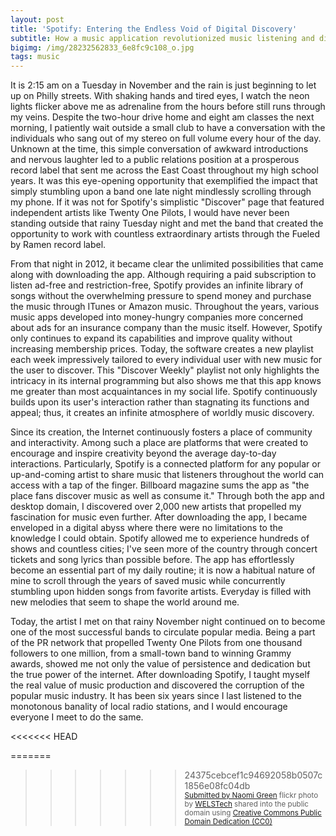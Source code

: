 ```yaml
---
layout: post
title: 'Spotify: Entering the Endless Void of Digital Discovery'
subtitle: How a music application revolutionized music listening and discovery
bigimg: /img/28232562833_6e8fc9c108_o.jpg
tags: music
---
```

It is 2:15 am on a Tuesday in November and the rain is just beginning to let up on Philly streets. With shaking hands and tired eyes, I watch the neon lights flicker above me as adrenaline from the hours before still runs through my veins. Despite the two-hour drive home and eight am classes the next morning, I patiently wait outside a small club to have a conversation with the individuals who sang out of my stereo on full volume every hour of the day. Unknown at the time, this simple conversation of awkward introductions and nervous laughter led to a public relations position at a prosperous record label that sent me across the East Coast throughout my high school years. It was this eye-opening opportunity that exemplified the impact that simply stumbling upon a band one late night mindlessly scrolling through my phone. If it was not for Spotify's simplistic "Discover" page that featured independent artists like Twenty One Pilots, I would have never been standing outside that rainy Tuesday night and met the band that created the opportunity to work with countless extraordinary artists through the Fueled by Ramen record label.

From that night in 2012, it became clear the unlimited possibilities that came along with downloading the app. Although requiring a paid subscription to listen ad-free and restriction-free, Spotify provides an infinite library of songs without the overwhelming pressure to spend money and purchase the music through ITunes or Amazon music. Throughout the years, various music apps developed into money-hungry companies more concerned about ads for an insurance company than the music itself. However, Spotify only continues to expand its capabilities and improve quality without increasing membership prices. Today, the software creates a new playlist each week impressively tailored to every individual user with new music for the user to discover. This "Discover Weekly" playlist not only highlights the intricacy in its internal programming but also shows me that this app knows me greater than most acquaintances in my social life. Spotify continuously builds upon its user's interaction rather than stagnating its functions and appeal; thus, it creates an infinite atmosphere of worldly music discovery.

Since its creation, the Internet continuously fosters a place of community and interactivity. Among such a place are platforms that were created to encourage and inspire creativity beyond the average day-to-day interactions. Particularly, Spotify is a connected platform for any popular or up-and-coming artist to share music that listeners throughout the world can access with a tap of the finger. Billboard magazine sums the app as "the place fans discover music as well as consume it." Through both the app and desktop domain, I discovered over 2,000 new artists that propelled my fascination for music even further. After downloading the app, I became enveloped in a digital abyss where there were no limitations to the knowledge I could obtain. Spotify allowed me to experience hundreds of shows and countless cities; I've seen more of the country through concert tickets and song lyrics than possible before. The app has effortlessly become an essential part of my daily routine; it is now a habitual nature of mine to scroll through the years of saved music while concurrently stumbling upon hidden songs from favorite artists. Everyday is filled with new melodies that seem to shape the world around me.

Today, the artist I met on that rainy November night continued on to become one of the most successful bands to circulate popular media. Being a part of the PR network that propelled Twenty One Pilots from one thousand followers to one million, from a small-town band to winning Grammy awards, showed me not only the value of persistence and dedication but the true power of the internet. After downloading Spotify, I taught myself the real value of music production and discovered the corruption of the popular music industry. It has been six years since I last listened to the monotonous banality of local radio stations, and I would encourage everyone I meet to do the same.


<<<<<<< HEAD

=======
>>>>>>> 24375cebcef1c94692058b0507c1856e08fc04db
<a title="Submitted by Naomi Green"  src="https://farm9.static.flickr.com/8872/28232562833_e7a53f57a8.jpg" /><br /><small><a title="Submitted by Naomi Green" href="https://flickr.com/photos/90468817@N05/28232562833">Submitted by Naomi Green</a> flickr photo by <a href="https://flickr.com/people/90468817@N05">WELSTech</a> shared into the public domain using <a href="https://creativecommons.org/publicdomain/zero/1.0/">Creative Commons Public Domain Dedication (CC0)</a> </small>
